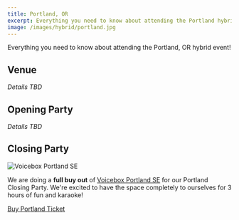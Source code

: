 ```yaml
---
title: Portland, OR
excerpt: Everything you need to know about attending the Portland hybrid event!
image: /images/hybrid/portland.jpg
---
```

Everything you need to know about attending the Portland, OR hybrid event!

## Venue

*Details TBD*
## Opening Party

*Details TBD*
## Closing Party

![Voicebox Portland SE](/images/conf/voicebox-pdx-se.png)

We are doing a **full buy out** of [Voicebox Portland SE](https://voiceboxkaraoke.com/locations/southeast-portland/) for our Portland Closing Party. We're excited to have the space completely to ourselves for 3 hours of fun and karaoke!


<div class="cta"><a href="https://ti.to/event-loop/cascadiajs-2021">Buy Portland Ticket</a></div>